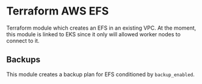 # Terraform AWS EFS
Terraform module which creates an EFS in an existing VPC.
At the moment, this module is linked to EKS since it only will allowed worker nodes to connect to it.

## Backups
This module creates a backup plan for EFS conditioned by `backup_enabled`.